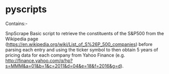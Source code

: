 # pyscripts

Contains:-

SnpScrape
Basic script to retrieve the constituents of the S&P500 from the Wikipedia page (https://en.wikipedia.org/wiki/List_of_S%26P_500_companies) before parsing each entry and using the ticker symbol to then obtain 5 years of pricing data for each company from Yahoo Finance (e.g. http://finance.yahoo.com/q/hp?s=MMM&a=01&b=1&c=2011&d=04&e=18&f=2016&g=d).

